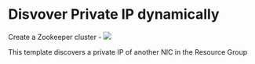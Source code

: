 # Disvover Private IP dynamically

Create a Zookeeper cluster - <a href="https://azuredeploy.net" target="_blank">
    <img src="http://azuredeploy.net/deploybutton.png"/>
</a>

This template discovers a private IP of another NIC in the Resource Group
